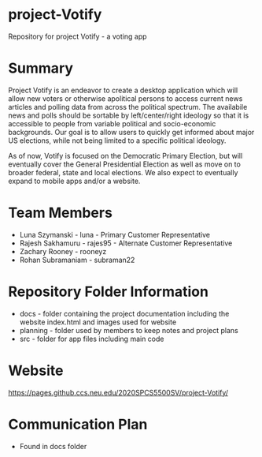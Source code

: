 # project-Votify
Repository for project Votify - a voting app
# Summary
Project Votify is an endeavor to create a desktop application which will allow new voters or otherwise apolitical persons to access current news articles and polling data from across the political spectrum. The availabile news and polls should be sortable by left/center/right ideology so that it is accessible to people from variable political and socio-economic backgrounds. Our goal is to allow users to quickly get informed about major US elections, while not being limited to a specific political ideology. 

As of now, Votify is focused on the Democratic Primary Election, but will eventually cover the General Presidential Election as well as move on to broader federal, state and local elections. We also expect to eventually expand to mobile apps and/or a website.
# Team Members
* Luna Szymanski - luna - Primary Customer Representative
* Rajesh Sakhamuru - rajes95 - Alternate Customer Representative
* Zachary Rooney - rooneyz
* Rohan Subramaniam - subraman22
# Repository Folder Information
* docs - folder containing the project documentation including the website index.html and images used for website
* planning - folder used by members to keep notes and project plans
* src - folder for app files including main code
# Website
https://pages.github.ccs.neu.edu/2020SPCS5500SV/project-Votify/ 
# Communication Plan
* Found in docs folder
